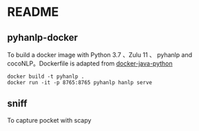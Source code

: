 # README

## pyhanlp-docker

To build a docker image with Python 3.7 、Zulu 11 、 pyhanlp and cocoNLP。Dockerfile is adapted from [docker-java-python](https://github.com/rappdw/docker-java-python "docker-java-python")  


```shell
docker build -t pyhanlp .
docker run -it -p 8765:8765 pyhanlp hanlp serve
```

## sniff

To capture pocket with scapy
